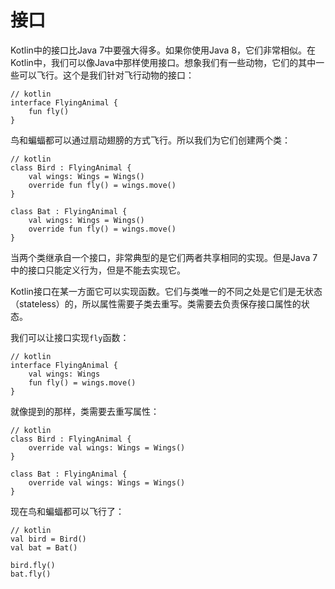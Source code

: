 # 接口

Kotlin中的接口比Java 7中要强大得多。如果你使用Java 8，它们非常相似。在Kotlin中，我们可以像Java中那样使用接口。想象我们有一些动物，它们的其中一些可以飞行。这个是我们针对飞行动物的接口：

```
// kotlin
interface FlyingAnimal {
	fun fly()
}
```

鸟和蝙蝠都可以通过扇动翅膀的方式飞行。所以我们为它们创建两个类：

```
// kotlin
class Bird : FlyingAnimal {
    val wings: Wings = Wings()
    override fun fly() = wings.move()
}

class Bat : FlyingAnimal {
    val wings: Wings = Wings()
    override fun fly() = wings.move()
}
```

当两个类继承自一个接口，非常典型的是它们两者共享相同的实现。但是Java 7中的接口只能定义行为，但是不能去实现它。

Kotlin接口在某一方面它可以实现函数。它们与类唯一的不同之处是它们是无状态（stateless）的，所以属性需要子类去重写。类需要去负责保存接口属性的状态。

我们可以让接口实现`fly`函数：

```
// kotlin
interface FlyingAnimal {
    val wings: Wings
    fun fly() = wings.move()
}
```

就像提到的那样，类需要去重写属性：

```
// kotlin
class Bird : FlyingAnimal {
	override val wings: Wings = Wings()
}

class Bat : FlyingAnimal {
	override val wings: Wings = Wings()
}
```

现在鸟和蝙蝠都可以飞行了：

```
// kotlin
val bird = Bird()
val bat = Bat()

bird.fly()
bat.fly()
```